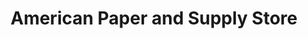 ---
title: "American Paper and Supply Store"
url: /berwick/american-paper-and-supply-store/
shop: Allgemein
---